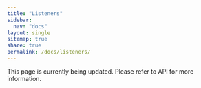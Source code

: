 ```yaml
---
title: "Listeners"
sidebar:
  nav: "docs"
layout: single
sitemap: true
share: true
permalink: /docs/listeners/
---
```


This page is currently being updated. Please refer to API for more information.
